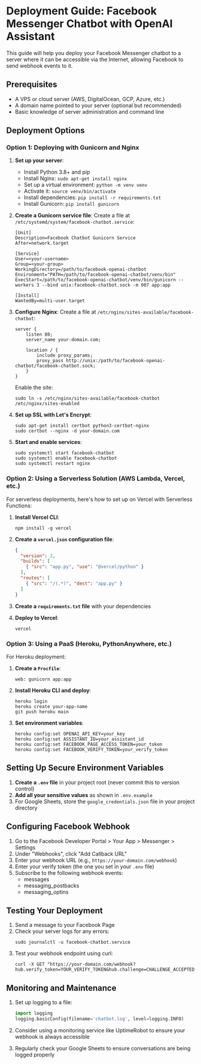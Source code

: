 # Deployment Guide: Facebook Messenger Chatbot with OpenAI Assistant

This guide will help you deploy your Facebook Messenger chatbot to a server where it can be accessible via the Internet, allowing Facebook to send webhook events to it.

## Prerequisites

- A VPS or cloud server (AWS, DigitalOcean, GCP, Azure, etc.)
- A domain name pointed to your server (optional but recommended)
- Basic knowledge of server administration and command line

## Deployment Options

### Option 1: Deploying with Gunicorn and Nginx

1. **Set up your server**:
   - Install Python 3.8+ and pip
   - Install Nginx: `sudo apt-get install nginx`
   - Set up a virtual environment: `python -m venv venv`
   - Activate it: `source venv/bin/activate`
   - Install dependencies: `pip install -r requirements.txt`
   - Install Gunicorn: `pip install gunicorn`

2. **Create a Gunicorn service file**:
   Create a file at `/etc/systemd/system/facebook-chatbot.service`:

   ```
   [Unit]
   Description=Facebook Chatbot Gunicorn Service
   After=network.target

   [Service]
   User=<your-username>
   Group=<your-group>
   WorkingDirectory=/path/to/facebook-openai-chatbot
   Environment="PATH=/path/to/facebook-openai-chatbot/venv/bin"
   ExecStart=/path/to/facebook-openai-chatbot/venv/bin/gunicorn --workers 3 --bind unix:facebook-chatbot.sock -m 007 app:app

   [Install]
   WantedBy=multi-user.target
   ```

3. **Configure Nginx**:
   Create a file at `/etc/nginx/sites-available/facebook-chatbot`:

   ```
   server {
       listen 80;
       server_name your-domain.com;

       location / {
           include proxy_params;
           proxy_pass http://unix:/path/to/facebook-openai-chatbot/facebook-chatbot.sock;
       }
   }
   ```

   Enable the site:
   ```
   sudo ln -s /etc/nginx/sites-available/facebook-chatbot /etc/nginx/sites-enabled
   ```

4. **Set up SSL with Let's Encrypt**:
   ```
   sudo apt-get install certbot python3-certbot-nginx
   sudo certbot --nginx -d your-domain.com
   ```

5. **Start and enable services**:
   ```
   sudo systemctl start facebook-chatbot
   sudo systemctl enable facebook-chatbot
   sudo systemctl restart nginx
   ```

### Option 2: Using a Serverless Solution (AWS Lambda, Vercel, etc.)

For serverless deployments, here's how to set up on Vercel with Serverless Functions:

1. **Install Vercel CLI**:
   ```
   npm install -g vercel
   ```

2. **Create a `vercel.json` configuration file**:
   ```json
   {
     "version": 2,
     "builds": [
       { "src": "app.py", "use": "@vercel/python" }
     ],
     "routes": [
       { "src": "/(.*)", "dest": "app.py" }
     ]
   }
   ```

3. **Create a `requirements.txt` file** with your dependencies

4. **Deploy to Vercel**:
   ```
   vercel
   ```

### Option 3: Using a PaaS (Heroku, PythonAnywhere, etc.)

For Heroku deployment:

1. **Create a `Procfile`**:
   ```
   web: gunicorn app:app
   ```

2. **Install Heroku CLI and deploy**:
   ```
   heroku login
   heroku create your-app-name
   git push heroku main
   ```

3. **Set environment variables**:
   ```
   heroku config:set OPENAI_API_KEY=your_key
   heroku config:set ASSISTANT_ID=your_assistant_id
   heroku config:set FACEBOOK_PAGE_ACCESS_TOKEN=your_token
   heroku config:set FACEBOOK_VERIFY_TOKEN=your_verify_token
   ```

## Setting Up Secure Environment Variables

1. **Create a `.env` file** in your project root (never commit this to version control)
2. **Add all your sensitive values** as shown in `.env.example`
3. For Google Sheets, store the `google_credentials.json` file in your project directory

## Configuring Facebook Webhook

1. Go to the Facebook Developer Portal > Your App > Messenger > Settings
2. Under "Webhooks", click "Add Callback URL"
3. Enter your webhook URL (e.g., `https://your-domain.com/webhook`)
4. Enter your verify token (the one you set in your `.env` file)
5. Subscribe to the following webhook events:
   - messages
   - messaging_postbacks
   - messaging_optins

## Testing Your Deployment

1. Send a message to your Facebook Page
2. Check your server logs for any errors:
   ```
   sudo journalctl -u facebook-chatbot.service
   ```
3. Test your webhook endpoint using curl:
   ```
   curl -X GET "https://your-domain.com/webhook?hub.verify_token=YOUR_VERIFY_TOKEN&hub.challenge=CHALLENGE_ACCEPTED&hub.mode=subscribe"
   ```

## Monitoring and Maintenance

1. Set up logging to a file:
   ```python
   import logging
   logging.basicConfig(filename='chatbot.log', level=logging.INFO)
   ```

2. Consider using a monitoring service like UptimeRobot to ensure your webhook is always accessible

3. Regularly check your Google Sheets to ensure conversations are being logged properly
